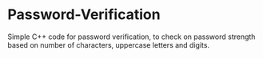 # Password-Verification
Simple C++ code for password verification, to check on password strength based on number of characters, uppercase letters and digits.
